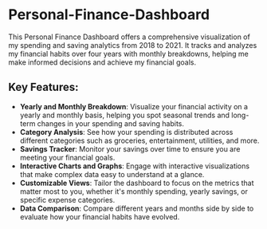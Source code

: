 # Personal-Finance-Dashboard

This Personal Finance Dashboard offers a comprehensive visualization of my spending and saving analytics from 2018 to 2021. It tracks and analyzes my financial habits over four years with monthly breakdowns, helping me make informed decisions and achieve my financial goals.

## Key Features:

- **Yearly and Monthly Breakdown**: Visualize your financial activity on a yearly and monthly basis, helping you spot seasonal trends and long-term changes in your spending and saving habits.
- **Category Analysis**: See how your spending is distributed across different categories such as groceries, entertainment, utilities, and more.
- **Savings Tracker**: Monitor your savings over time to ensure you are meeting your financial goals.
- **Interactive Charts and Graphs**: Engage with interactive visualizations that make complex data easy to understand at a glance.
- **Customizable Views**: Tailor the dashboard to focus on the metrics that matter most to you, whether it's monthly spending, yearly savings, or specific expense categories.
- **Data Comparison**: Compare different years and months side by side to evaluate how your financial habits have evolved.
